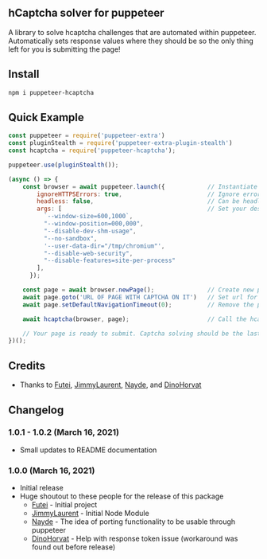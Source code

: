 ## hCaptcha solver for puppeteer

A library to solve hcaptcha challenges that are automated within puppeteer. Automatically sets response values where they should be so the only thing left for you is submitting the page!

## Install

```bash
npm i puppeteer-hcaptcha
```

## Quick Example

```js
const puppeteer = require('puppeteer-extra')
const pluginStealth = require('puppeteer-extra-plugin-stealth')
const hcaptcha = require('puppeteer-hcaptcha');

puppeteer.use(pluginStealth());

(async () => {
    const browser = await puppeteer.launch({            // Instantiate a new browser object
        ignoreHTTPSErrors: true,                        // Ignore errors assocaited to https
        headless: false,                                // Can be headless but for example sake we want to show the browser
        args: [                                         // Set your desired arguements for your puppeteer browser
          `--window-size=600,1000`,
          "--window-position=000,000",
          "--disable-dev-shm-usage",
          "--no-sandbox",
          '--user-data-dir="/tmp/chromium"',
          "--disable-web-security",
          "--disable-features=site-per-process"
        ],
      });

    const page = await browser.newPage();               // Create new page in your browser
    await page.goto('URL OF PAGE WITH CAPTCHA ON IT')   // Set url for your page to go to
    await page.setDefaultNavigationTimeout(0);          // Remove the page's default timeout function

    await hcaptcha(browser, page);                      // Call the hcaptcha function with your browser and page passed through

    // Your page is ready to submit. Captcha solving should be the last function on your page so we don't have to worry about the response token expiring.
})();
```

## Credits

- Thanks to [Futei](https://github.com/Futei/SineCaptcha), [JimmyLaurent](https://github.com/JimmyLaurent/hcaptcha-solver/), [Nayde](https://github.com/nayde-fr), and [DinoHorvat](https://github.com/dinohorvat)

## Changelog

### 1.0.1 - 1.0.2 (March 16, 2021)

- Small updates to README documentation

### 1.0.0 (March 16, 2021)

- Initial release
- Huge shoutout to these people for the release of this package
    - [Futei](https://github.com/Futei/SineCaptcha) - Initial project
    - [JimmyLaurent](https://github.com/JimmyLaurent/hcaptcha-solver/) - Initial Node Module
    - [Nayde](https://github.com/nayde-fr) - The idea of porting functionality to be usable through puppeteer
    - [DinoHorvat](https://github.com/dinohorvat) - Help with response token issue (workaround was found out before release)
